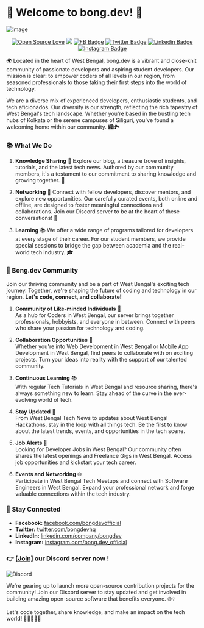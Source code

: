# 👋 Welcome to bong.dev! 🚀

![image](https://i.ibb.co/chXD5yy/Bongdev-Facebook-cover.png)


<div align="center">

[![Open Source Love](https://badges.frapsoft.com/os/v2/open-source.svg?v=103)](https://bong.dev)
![](https://komarev.com/ghpvc/?username=bongdevhq&style=flat-square&base=156)
[![FB Badge](https://img.shields.io/badge/-bongdevofficial-darkblue?style=flat-square&logo=Facebook&logoColor=white&link=https://facebook.com/bongdevofficial)](https://facebook.com/bongdevofficial)
[![Twitter Badge](https://img.shields.io/badge/-bongdevhq-white?style=flat-square&logo=x&logoColor=black&link=https://twitter.com/bongdevhq)](https://twitter.com/bongdevhq)
[![Linkedin Badge](https://img.shields.io/badge/-bongdev-blue?style=flat-square&logo=Linkedin&logoColor=white&link=https://www.linkedin.com/company/bongdev)](https://www.linkedin.com/company/bongdev)
[![Instagram Badge](https://img.shields.io/badge/-bong.dev_official-red?style=flat-square&logo=Instagram&logoColor=white&link=https://instagram.com/bong.dev_official)](https://instagram.com/bong.dev_official)

</div>


🌍 Located in the heart of West Bengal, bong.dev is a vibrant and close-knit community of passionate developers and aspiring student developers. Our mission is clear: to empower coders of all levels in our region, from seasoned professionals to those taking their first steps into the world of technology. 

We are a diverse mix of experienced developers, enthusiastic students, and tech aficionados. Our diversity is our strength, reflecting the rich tapestry of West Bengal's tech landscape. Whether you're based in the bustling tech hubs of Kolkata or the serene campuses of Siliguri, you've found a welcoming home within our community. 🏙️🏞️

<h3>📚 What We Do</h3>

1. **Knowledge Sharing** 📖
   Explore our blog, a treasure trove of insights, tutorials, and the latest tech news. Authored by our community members, it's a testament to our commitment to sharing knowledge and growing together. 🧠

2. **Networking** 🤝
   Connect with fellow developers, discover mentors, and explore new opportunities. Our carefully curated events, both online and offline, are designed to foster meaningful connections and collaborations. Join our Discord server to be at the heart of these conversations! 💬

3. **Learning** 📚
   We offer a wide range of programs tailored for developers at every stage of their career. For our student members, we provide special sessions to bridge the gap between academia and the real-world tech industry. 🎓


<h3>🤝 Bong.dev Community</h3>
Join our thriving community and be a part of West Bengal's exciting tech journey. Together, we're shaping the future of coding and technology in our region. <strong>Let's code, connect, and collaborate! </strong>

1. **Community of Like-minded Individuals** 👥<br>
As a hub for Coders in West Bengal, our server brings together professionals, hobbyists, and everyone in between. Connect with peers who share your passion for technology and coding. 

2. **Collaboration Opportunities** 🤖<br>
Whether you're into Web Development in West Bengal or Mobile App Development in West Bengal, find peers to collaborate with on exciting projects. Turn your ideas into reality with the support of our talented community. 

3. **Continuous Learning** 📚<br>
With regular Tech Tutorials in West Bengal and resource sharing, there's always something new to learn. Stay ahead of the curve in the ever-evolving world of tech. 

4. **Stay Updated** 📰<br>
From West Bengal Tech News to updates about West Bengal Hackathons, stay in the loop with all things tech. Be the first to know about the latest trends, events, and opportunities in the tech scene. 

5. **Job Alerts** 💼<br>
Looking for Developer Jobs in West Bengal? Our community often shares the latest openings and Freelance Gigs in West Bengal. Access job opportunities and kickstart your tech career. 

6. **Events and Networking** 🌐<br>
Participate in West Bengal Tech Meetups and connect with Software Engineers in West Bengal. Expand your professional network and forge valuable connections within the tech industry. 



<h3>📢 Stay Connected</h3>

- **Facebook:** [facebook.com/bongdevofficial](https://facebook.com/bongdevofficial) 
- **Twitter:** [twitter.com/bongdevhq](https://twitter.com/bongdevhq) 
- **LinkedIn:** [linkedin.com/company/bongdev](https://www.linkedin.com/company/bongdev) 
- **Instagram:** [instagram.com/bong.dev_official](https://instagram.com/bong.dev_official) 


<h3>👉 <a href="https://discord.gg/GUs8hqa94K" target="blank_">[Join]</a> our Discord server now !</h3>

<img alt="Discord" src="https://img.shields.io/discord/1043346794286948373?logo=discord&label=Meet%20the%20fellow%20members&labelColor=white&link=https%3A%2F%2Fdiscord.gg%2FZ2bbRXwPxK">

We're gearing up to launch more open-source contribution projects for the community! Join our Discord server to stay updated and get involved in building amazing open-source software that benefits everyone. 🌐💡
<br><br>
Let's code together, share knowledge, and make an impact on the tech world! 🚀👨‍💻👩‍💻

